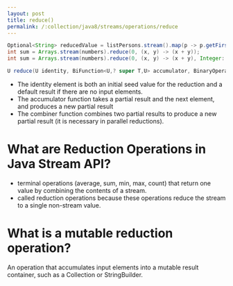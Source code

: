 ```yaml
---
layout: post
title: reduce()
permalink: /:collection/java8/streams/operations/reduce
---
```


```java
Optional<String> reducedValue = listPersons.stream().map(p -> p.getFirstName()).reduce((name1, name2) -> name1 + ", " + name2);
int sum = Arrays.stream(numbers).reduce(0, (x, y) -> (x + y));
int sum = Arrays.stream(numbers).reduce(0, (x, y) -> (x + y), Integer::sum);
```

```java
U reduce(U identity, BiFunction<U,? super T,U> accumulator, BinaryOperator<U> combiner)
```
* The identity element is both an initial seed value for the reduction and a default result if there are no input elements.
* The accumulator function takes a partial result and the next element, and produces a new partial result
* The combiner function combines two partial results to produce a new partial result (it is necessary in parallel reductions).

# What are Reduction Operations in Java Stream API?
* terminal operations (average, sum, min, max, count) that return one value by combining the contents of a stream.
* called reduction operations because these operations reduce the stream to a single non-stream value.

# What is a mutable reduction operation?
An operation that accumulates input elements into a mutable result container, such as a Collection or StringBuilder.
